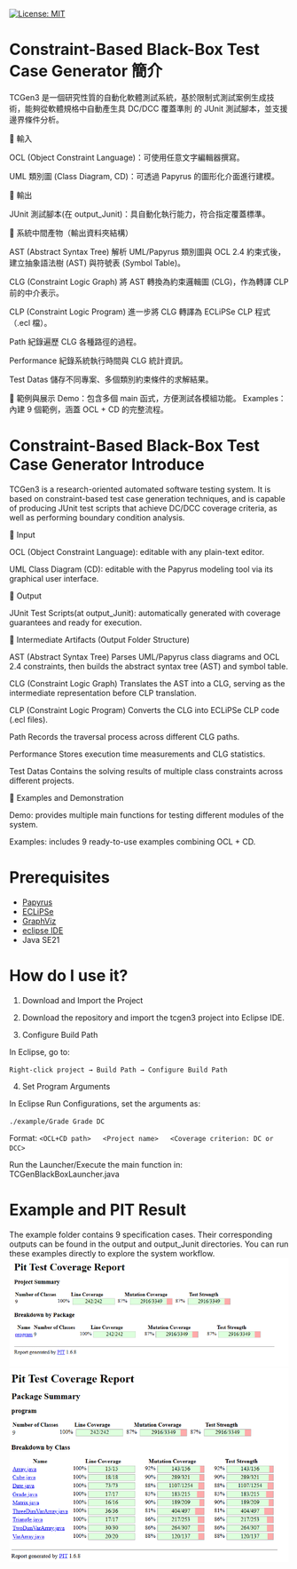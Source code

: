 [![License: MIT](https://img.shields.io/badge/License-MIT-green.svg)](LICENSE)
# Constraint-Based Black-Box Test Case Generator 簡介
TCGen3 是一個研究性質的自動化軟體測試系統，基於限制式測試案例生成技術，能夠從軟體規格中自動產生具 DC/DCC 覆蓋準則 的 JUnit 測試腳本，並支援邊界條件分析。

🔹 輸入

OCL (Object Constraint Language)：可使用任意文字編輯器撰寫。

UML 類別圖 (Class Diagram, CD)：可透過 Papyrus 的圖形化介面進行建模。


🔹 輸出

JUnit 測試腳本(在 output_Junit)：具自動化執行能力，符合指定覆蓋標準。

🔹 系統中間產物（輸出資料夾結構）

AST (Abstract Syntax Tree)
解析 UML/Papyrus 類別圖與 OCL 2.4 約束式後，建立抽象語法樹 (AST) 與符號表 (Symbol Table)。

CLG (Constraint Logic Graph)
將 AST 轉換為約束邏輯圖 (CLG)，作為轉譯 CLP 前的中介表示。

CLP (Constraint Logic Program)
進一步將 CLG 轉譯為 ECLiPSe CLP 程式（.ecl 檔）。

Path
紀錄遍歷 CLG 各種路徑的過程。

Performance
紀錄系統執行時間與 CLG 統計資訊。

Test Datas
儲存不同專案、多個類別約束條件的求解結果。

🔹 範例與展示
Demo：包含多個 main 函式，方便測試各模組功能。
Examples：內建 9 個範例，涵蓋 OCL + CD 的完整流程。

# Constraint-Based Black-Box Test Case Generator Introduce
TCGen3 is a research-oriented automated software testing system.
It is based on constraint-based test case generation techniques, and is capable of producing JUnit test scripts that achieve DC/DCC coverage criteria, as well as performing boundary condition analysis.

🔹 Input

OCL (Object Constraint Language): editable with any plain-text editor.

UML Class Diagram (CD): editable with the Papyrus modeling tool via its graphical user interface.

🔹 Output

JUnit Test Scripts(at output_Junit): automatically generated with coverage guarantees and ready for execution.


🔹 Intermediate Artifacts (Output Folder Structure)

AST (Abstract Syntax Tree)
Parses UML/Papyrus class diagrams and OCL 2.4 constraints, then builds the abstract syntax tree (AST) and symbol table.

CLG (Constraint Logic Graph)
Translates the AST into a CLG, serving as the intermediate representation before CLP translation.

CLP (Constraint Logic Program)
Converts the CLG into ECLiPSe CLP code (.ecl files).

Path
Records the traversal process across different CLG paths.

Performance
Stores execution time measurements and CLG statistics.

Test Datas
Contains the solving results of multiple class constraints across different projects.

🔹 Examples and Demonstration

Demo: provides multiple main functions for testing different modules of the system.

Examples: includes 9 ready-to-use examples combining OCL + CD.

# Prerequisites
- [Papyrus](https://eclipse.dev/papyrus/) 
- [ECLiPSe](https://eclipseclp.org/)
- [GraphViz](https://graphviz.org/)
- [eclipse IDE](https://www.eclipse.org/)
- Java SE21
# How do I use it?
1. Download and Import the Project

2. Download the repository and import the tcgen3 project into Eclipse IDE.

3. Configure Build Path

In Eclipse, go to:

`Right-click project → Build Path → Configure Build Path`

4. Set Program Arguments

In Eclipse Run Configurations, set the arguments as:

`./example/Grade Grade DC`

Format:
`<OCL+CD path>   <Project name>   <Coverage criterion: DC or DCC>`

Run the Launcher/Execute the main function  in:
TCGenBlackBoxLauncher.java

# Example and PIT Result
The example folder contains 9 specification cases.
Their corresponding outputs can be found in the output and output_Junit directories.
You can run these examples directly to explore the system workflow.
![Screenshot](output/PIT%20Result/Screenshot.png)
![Screenshot2](output/PIT%20Result/Screenshot_2.png)
